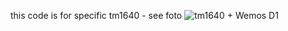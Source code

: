 this code is for specific tm1640 - see foto
![tm1640 + Wemos D1](https://github.com/user-attachments/assets/d824b68e-c831-42d5-9bf4-9b78cfb18c62)
